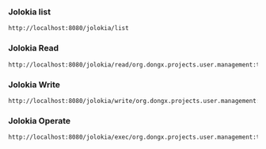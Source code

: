 ### Jolokia list
```
http://localhost:8080/jolokia/list
```
### Jolokia Read
```
http://localhost:8080/jolokia/read/org.dongx.projects.user.management:type=User
```
### Jolokia Write
```
http://localhost:8080/jolokia/write/org.dongx.projects.user.management:type=User/Password/***
```
### Jolokia Operate
```
http://localhost:8080/jolokia/exec/org.dongx.projects.user.management:type=User/toString
```